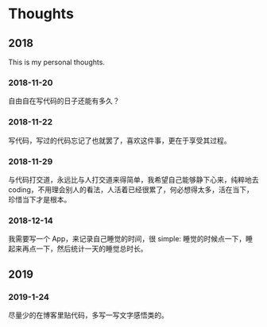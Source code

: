 # Thoughts

## 2018

This is my personal thoughts.

### 2018-11-20

自由自在写代码的日子还能有多久？

### 2018-11-22

写代码，写过的代码忘记了也就罢了，喜欢这件事，更在于享受其过程。

### 2018-11-29

与代码打交道，永远比与人打交道来得简单，我希望自己能够静下心来，纯粹地去coding，不用理会别人的看法，人活着已经很累了，何必想得太多，活在当下，珍惜当下才是根本。

### 2018-12-14

我需要写一个 App，来记录自己睡觉的时间，很 simple: 睡觉的时候点一下，睡起来再点一下，然后统计一天的睡觉总时长。

## 2019

### 2019-1-24

尽量少的在博客里贴代码，多写一写文字感悟类的。